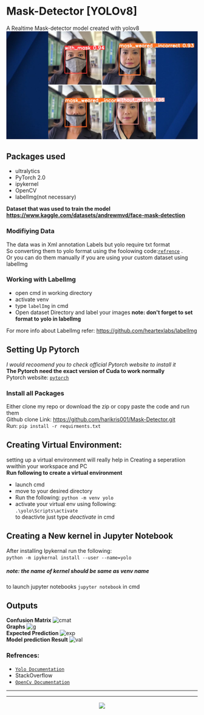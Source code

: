 # Mask-Detector [YOLOv8]


A Realtime Mask-detector model created with yolov8
![output](output.jpg)

## Packages used
* ultralytics
* PyTorch 2.0
* ipykernel
* OpenCV
* labelImg(not necessary)

**Dataset that was used to train the model https://www.kaggle.com/datasets/andrewmvd/face-mask-detection**

### Modifiying Data

The data was in Xml annotation Labels but yolo require txt format<br>
So converting them to yolo format using the foolowing code:[`refrence`](https://gist.github.com/Amir22010/a99f18ca19112bc7db0872a36a03a1ec) .<br>
Or you can do them manually if you are using your custom dataset using labelImg<br>

### Working with LabelImg
* open cmd in working directory
* activate venv
* type ```labelImg``` in cmd
* Open dataset Directory and label your images 
**note: don't forget to set format to yolo in labelImg**

For more info about LabelImg refer: https://github.com/heartexlabs/labelImg

## Setting Up Pytorch
_I would recoomend you to check official Pytorch website to install it_<br>
**The Pytorch need the exact version of Cuda to work normally**<br>
Pytorch website: [`pytorch`](https://pytorch.org/get-started/locally/)


### Install all Packages
Either clone my repo or download the zip or copy paste the code and run them<br>
Github clone Link: https://github.com/harikris001/Mask-Detector.git <br>
Run: ```pip install -r requirments.txt```

## Creating Virtual Environment:
setting up a virtual environment will really help in Creating a seperatiion wwithin your workspace and PC<br>
**Run following to create a virtual environment**
* launch cmd 
* move to your desired directory
* Run the following:
```python -m venv yolo```
* activate your virtual env using following:<br>
```.\yolo\Scripts\activate```<br>
to deactivte just type _deactivate_ in cmd
## Creating a New kernel in Jupyter Notebook
After installing Ipykernal run the following:<br>
```python -m ipykernal install --user --name=yolo```<br>
##### _note: the name of kernel should be same as venv name_

to launch jupyter notebooks ```jupyter notebook``` in cmd<br>

## Outputs
**Confusion Matrix**
![cmat](runs/detect/val/confusion_matrix.png)<br>
**Graphs**
![g](runs/detect/train/results.png)<br>
**Expected Prediction**
![exp](runs/detect/val/val_batch0_labels.jpg)<br>
**Model prediction Result**
![val](runs/detect/val/val_batch0_pred.jpg)<br>


### Refrences:
* [`Yolo Documentation`](https://docs.ultralytics.com/quickstart/)
* StackOverflow
* [`OpenCv Documentation`](https://docs.opencv.org/4.x/d6/d00/tutorial_py_root.html)

<hr>
<hr>

<div align="center">
            <a href="https://www.buymeacoffee.com/harikris001" target="_blank" style="display: inline-block;">
                <img
                    src="https://img.shields.io/badge/Donate-Buy%20Me%20A%20Coffee-orange.svg?style=flat-square&logo=buymeacoffee" 
                    align="center"
                />
            </a></div>
